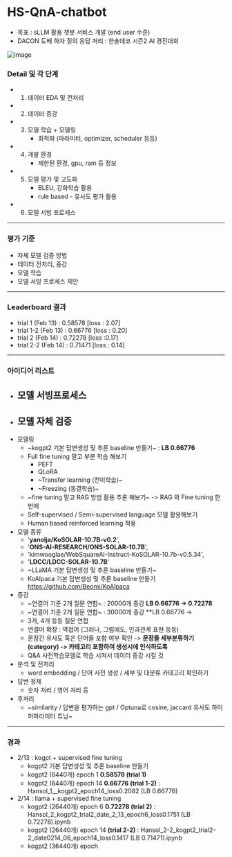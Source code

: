 # HS-QnA-chatbot
- 목표 : sLLM 활용 챗봇 서비스 개발 (end user 수준)
- DACON 도배 하자 질의 응답 처리 : 한솔데코 시즌2 AI 경진대회

![image](https://github.com/piabona/HS-QnA-chatbot/assets/54427769/8cd13b6c-0a44-46e6-b703-465765ba3e7b)


### Detail 및 각 단계 
- 1) 데이터 EDA 및 전처리
- 2) 데이터 증강
- 3) 모델 학습 + 모델링 
     - 최적화 (파라미터, optimizer, scheduler 등등)
- 4) 개발 환경
     - 제한된 환경, gpu, ram 등 정보
- 5) 모델 평가 및 고도화 
     - BLEU, 강화학습 활용
     - rule based - 유사도 평가 활용
- 6) 모델 서빙 프로세스

-------------------


### 평가 기준 
- 자체 모델 검증 방법
- 데이터 전처리, 증강 
- 모델 학습 
- 모델 서빙 프로세스 제안 

-----------------------


### Leaderboard 결과 
- trial 1 (Feb 13) : 0.58578  [loss : 2.07]
- trial 1-2 (Feb 13) : 0.66776  [loss : 0.20]
- trial 2 (Feb 14) : 0.72278  [loss :0.17]
- trial 2-2 (Feb 14) : 0.71471 [loss : 0.14]

-----

### 아이디어 리스트 
- 모델 서빙프로세스
  - 
- 모델 자체 검증
  - 
- 모델링
  - ~kogpt2 기본 답변생성 및 추론 baseline 만들기~   : **LB 0.66776**
  - Full fine tuning 말고 부분 학습 해보기
    - PEFT
    - QLoRA
    - ~Transfer learning (전이학습)~
    - ~Freezing (동결학습)~
  - ~fine tuning 말고 RAG 방법 활용 추론 해보기~ -> RAG 와 Fine tuning 한번에 
  - Self-supervised / Semi-supervised language 모델 활용해보기
  - Human based reinforced learning 적용
- 모델 종류
  - '**yanolja/KoSOLAR-10.7B-v0.2**',
  - '**ONS-AI-RESEARCH/ONS-SOLAR-10.7B**',
  - 'kimwooglae/WebSquareAI-Instruct-KoSOLAR-10.7b-v0.5.34',
  - '**LDCC/LDCC-SOLAR-10.7B**'
  - ~LLaMA 기본 답변생성 및 추론 baseline 만들기~
  - KoAlpaca 기본 답변생성 및 추론 baseline 만들기 https://github.com/Beomi/KoAlpaca
- 증강
  - ~연결어 기준 2개 질문 연합~  : 20000개 증강 **LB 0.66776 -> 0.72278**
  - ~연결어 기준 2개 질문 연합~  : 30000개 증강 **LB 0.66776 -> 
  - 3개, 4개 등등 질문 연합
  - 연결어 확장 : 역접어 (그러나, 그럼에도, 인과관계 표현 등등) 
  - 문장간 유사도 혹은 단어들 포함 여부 확인 -> **문장들 세부분류하기 (category) -> 카테고리 포함하여 생성시에 인식하도록** 
  - Q&A 사전학습모델로 학습 시켜서 데이터 증강 시킬 것 
- 분석 및 전처리
  - word embedding / 단어 사전 생성 / 세부 및 대분류 카테고리 확인하기 
- 답변 정제
  - 숫자 처리 / 영어 처리 등
- 후처리
  - ~similarity  / 답변을 평가하는 gpt / Optuna로 cosine, jaccard 유사도 하이퍼파라미터 튜닝~
--------

### 경과 
- 2/13 : kogpt + supervised fine tuning
  - kogpt2 기본 답변생성 및 추론 baseline 만들기
  - kogpt2 (6440개) epoch 1 **0.58578 (trial 1)**
  - kogpt2 (6440개) epoch 14 **0.66776 (trial 1-2)**  : Hansol_1__kogpt2_epoch14_loss0.2082 (LB 0.66776)
- 2/14 : llama + supervised fine tuning
  - kogpt2 (26440개) epoch 6 **0.72278 (trial 2)**  : Hansol_2_kogpt2_trial2_date_2_13_epoch6_loss0.1751 (LB 0.72278).ipynb
  - kogpt2 (26440개) epoch 14 **(trial 2-2)** : Hansol_2-2_kogpt2_trial2-2_date0214_06_epoch14_loss0.1417 (LB 0.71471).ipynb
  - kogpt2 (36440개) epoch 
   

